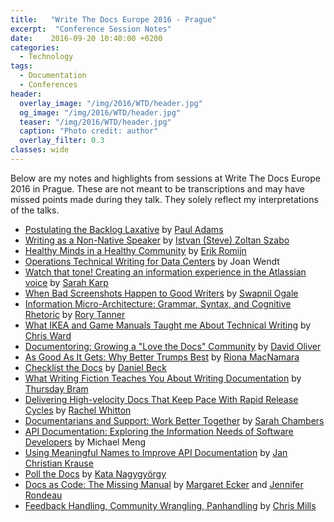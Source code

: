 ```yaml
---
title:   "Write The Docs Europe 2016 - Prague"
excerpt:  "Conference Session Notes"
date:    2016-09-20 10:40:00 +0200
categories:
  - Technology
tags:
  - Documentation
  - Conferences
header:
  overlay_image: "/img/2016/WTD/header.jpg"
  og_image: "/img/2016/WTD/header.jpg"
  teaser: "/img/2016/WTD/header.jpg"
  caption: "Photo credit: author"
  overlay_filter: 0.3
classes: wide
---
```


Below are my notes and highlights from sessions at Write The Docs
Europe 2016 in Prague.  These are not meant to be transcriptions and
may have missed points made during they talk.  They solely reflect my
interpretations of the talks.

* [Postulating the Backlog Laxative](/colls/wtd-2016-prague/1/)
  by [Paul Adams](https://twitter.com/therealpadams)
* [Writing as a Non-Native Speaker](/colls/wtd-2016-prague/2/)
  by [Istvan (Steve) Zoltan Szabo](https://twitter.com/szabosteve)
* [Healthy Minds in a Healthy Community](/colls/wtd-2016-prague/3/)
  by [Erik Romijn](https://twitter.com/erikpub)
* [Operations Technical Writing for Data Centers](/colls/wtd-2016-prague/4/) 
  by Joan Wendt
* [Watch that tone! Creating an information experience in the Atlassian voice](/colls/wtd-2016-prague/5/)
  by [Sarah Karp](https://twitter.com/skarpediem)
* [When Bad Screenshots Happen to Good Writers](/colls/wtd-2016-prague/6/)
  by [Swapnil Ogale](https://twitter.com/swapnilogale)
* [Information Micro-Architecture: Grammar, Syntax, and Cognitive Rhetoric](/colls/wtd-2016-prague/7/)
  by [Rory Tanner](https://twitter.com/roringtonj)
* [What IKEA and Game Manuals Taught me About Technical Writing](/colls/wtd-2016-prague/8/)
  by [Chris Ward](https://twitter.com/chrischinch)
* [Documentoring: Growing a "Love the Docs" Community](/colls/wtd-2016-prague/9/)
  by [David Oliver](https://twitter.com/DaveOliver79)
* [As Good As It Gets: Why Better Trumps Best](/colls/wtd-2016-prague/10/)
  by [Riona MacNamara](https://twitter.com/rionam)
* [Checklist the Docs](/colls/wtd-2016-prague/11/)
  by [Daniel Beck](https://twitter.com/ddbeck)
* [What Writing Fiction Teaches You About Writing Documentation](/colls/wtd-2016-prague/12/)
  by [Thursday Bram](https://twitter.com/thursdayb)
* [Delivering High-velocity Docs That Keep Pace With Rapid Release Cycles](/colls/wtd-2016-prague/13/)
  by [Rachel Whitton](https://twitter.com/rachwitton)
* [Documentarians and Support: Work Better Together](/colls/wtd-2016-prague/14/)
  by [Sarah Chambers](https://twitter.com/sarahleeyoga)
* [API Documentation: Exploring the Information Needs of Software Developers](/colls/wtd-2016-prague/15/)
  by Michael Meng
* [Using Meaningful Names to Improve API Documentation](/colls/wtd-2016-prague/16/)
  by [Jan Christian Krause](https://twitter.com/idocit)
* [Poll the Docs](/colls/wtd-2016-prague/17/)
  by [Kata Nagygyörgy](https://twitter.com/NagygyorgyKata)
* [Docs as Code: The Missing Manual](/colls/wtd-2016-prague/18/)
  by [Margaret Ecker](https://twitter.com/meker) and [Jennifer Rondeau](https://twitter.com/bradamante)
* [Feedback Handling, Community Wrangling, Panhandling](/colls/wtd-2016-prague/19/)
  by [Chris Mills](https://twitter.com/chrisdavidmills)
